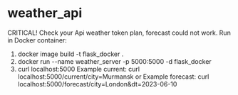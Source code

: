 # weather_api
CRITICAL!
Check your Api weather token plan, forecast could not work.
Run in Docker container:
1. docker image build -t flask_docker .
2. docker run --name weather_server -p 5000:5000 -d flask_docker
3. curl localhost:5000
Example current: curl localhost:5000/current/city=Murmansk
or 
Example forecast: curl localhost:5000/forecast/city=London&dt=2023-06-10
